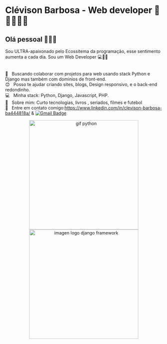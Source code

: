 # Clévison Barbosa - Web developer :purple_heart:👨‍💻👨‍🎨

## Olá pessoal 🖖🖖🖖

Sou ULTRA-apaixonado pelo Ecossitema da programação, esse sentimento aumenta a cada dia.
Sou um Web Developer :computer::rocket::purple_heart:

 <br/> :purple_heart: &nbsp; Buscando colaborar com projetos para web usando stack Python e Django mas também com dominios de front-end.
 <br/> :blush: &nbsp; Posso te ajudar criando sites, blogs, Design responsivo, e o back-end redondinho.
 <br/> :computer: &nbsp; Minha stack: Python, Django,  Javascript, PHP.
 <br/> 💬  &nbsp; Sobre mim: Curto tecnologias, livros , seriados, filmes e futebol
 <br/> :email: &nbsp; Entre em contato comigo:https://www.linkedin.com/in/clevison-barbosa-ba444818a/ & 
 [![Gmail Badge](https://img.shields.io/badge/-barbosaclevison@gmail.com-c14438?style=flat-square&logo=Gmail&logoColor=white&link=mailto:barbosaclevison@gmail.com)](mailto:barbosaclevison@gmail.com)
 
 <p align="center">
  <img src="https://media2.giphy.com/media/KAq5w47R9rmTuvWOWa/giphy.gif" width="350" title="gif python" style= border-radius: 25px;>
  <img src="https://miro.medium.com/max/1600/1*3WScpj9KnLSO36LcsOxthQ.gif" width="350" alt="imagen logo django framework" style= border-radius: 25px;>
</p>
 
